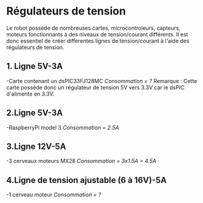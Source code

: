 # Régulateurs de tension

Le robot possède de nombreuses cartes, microcontroleurs, capteurs, moteurs fonctionnants à des niveaux de tension/courant différents. Il est donc essentiel de créer différentes lignes de tension/courant à l'aide des régulateurs de tension.

## 1. Ligne 5V-3A
-Carte contenant un dsPIC33FJ128MC
*Consommation = ?*
Remarque : Cette carte possède donc un régulateur de tension 5V vers 3.3V car le dsPIC d'alimente en 3.3V.

## 2.Ligne 5V-3A
-RaspberryPi model 3
*Consommation = 2.5A*

## 3.Ligne 12V-5A
-3 cerveaux moteurs MX28
*Consommation = 3x1.5A = 4.5A*

## 4.Ligne de tension ajustable (6 à 16V)-5A
-1 cerveau moteur
*Consommation = ?*
